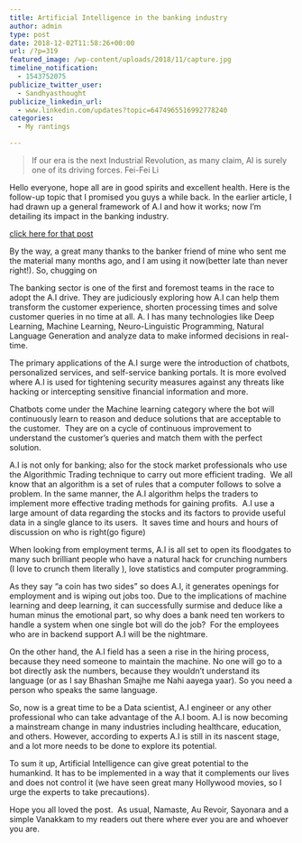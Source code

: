 ```yaml
---
title: Artificial Intelligence in the banking industry
author: admin
type: post
date: 2018-12-02T11:58:26+00:00
url: /?p=319
featured_image: /wp-content/uploads/2018/11/capture.jpg
timeline_notification:
  - 1543752075
publicize_twitter_user:
  - Sandhyasthought
publicize_linkedin_url:
  - www.linkedin.com/updates?topic=6474965516992778240
categories:
  - My rantings

---
```

<blockquote class="wp-block-quote">
  <p>
    If our era is the next Industrial Revolution, as many claim, AI is surely one of its driving forces. Fei-Fei Li<br />
  </p>
</blockquote>

Hello everyone, hope all are in good spirits and excellent health. Here is the follow-up topic that I promised you guys a while back. In the earlier article, I had drawn up a general framework of A.I and how it works; now I&#8217;m detailing its impact in the banking industry.

[click here for that post][1]

By the way, a great many thanks to the banker friend of mine who sent me the material many months ago, and I am using it now(better late than never right!). So, chugging on

The banking sector is one of the first and foremost teams in the race to adopt the A.I drive. They are judiciously exploring how A.I can help them transform the customer experience, shorten processing times and solve customer queries in no time at all. A. I has many technologies like Deep Learning, Machine Learning, Neuro-Linguistic Programming, Natural Language Generation and analyze data to make informed decisions in real-time.

The primary applications of the A.I surge were the introduction of chatbots, personalized services, and self-service banking portals. It is more evolved where A.I is used for tightening security measures against any threats like hacking or intercepting sensitive financial information and more.

Chatbots come under the Machine learning category where the bot will continuously learn to reason and deduce solutions that are acceptable to the customer.  They are on a cycle of continuous improvement to understand the customer&#8217;s queries and match them with the perfect solution. 

A.I is not only for banking; also for the stock market professionals who use the Algorithmic Trading technique to carry out more efficient trading.  We all know that an algorithm is a set of rules that a computer follows to solve a problem. In the same manner, the A.I algorithm helps the traders to implement more effective trading methods for gaining profits.  A.I use a large amount of data regarding the stocks and its factors to provide useful data in a single glance to its users.  It saves time and hours and hours of discussion on who is right(go figure)

When looking from employment terms, A.I is all set to open its floodgates to many such brilliant people who have a natural hack for crunching numbers (I love to crunch them literally ), love statistics and computer programming. 

As they say &#8220;a coin has two sides&#8221; so does A.I, it generates openings for employment and is wiping out jobs too. Due to the implications of machine learning and deep learning, it can successfully surmise and deduce like a human minus the emotional part, so why does a bank need ten workers to handle a system when one single bot will do the job?  For the employees who are in backend support A.I will be the nightmare.

On the other hand, the A.I field has a seen a rise in the hiring process, because they need someone to maintain the machine. No one will go to a bot directly ask the numbers, because they wouldn&#8217;t understand its language (or as I say Bhashan Smajhe me Nahi aayega yaar). So you need a person who speaks the same language.

So, now is a great time to be a Data scientist, A.I engineer or any other professional who can take advantage of the A.I boom. A.I is now becoming a mainstream change in many industries including healthcare, education, and others. However, according to experts A.I is still in its nascent stage, and a lot more needs to be done to explore its potential.

To sum it up, Artificial Intelligence can give great potential to the humankind. It has to be implemented in a way that it complements our lives and does not control it (we have seen great many Hollywood movies, so I urge the experts to take precautions).

Hope you all loved the post.  As usual, Namaste, Au Revoir, Sayonara and a simple Vanakkam to my readers out there where ever you are and whoever you are.

 [1]: https://sandhyasthoughtsblog.wordpress.com/2018/10/03/artificial-intelligence/